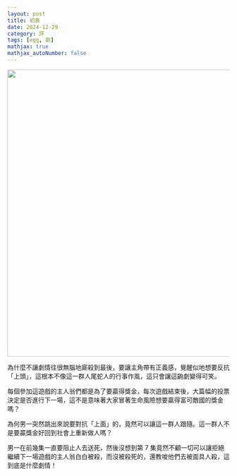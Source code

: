 ```yaml
---
layout: post
title: 初衷
date: 2024-12-29
category: 評
tags: [egg, 劇]
mathjax: true
mathjax_autoNumber: false
---
```


<img src="/blog/assets/images/2024/squid2.jpg" style="width: 650px;"/>

<!--more-->

為什麼不讓劇情往很無腦地廝殺到最後，要讓主角帶有正義感，覺醒似地想要反抗「上頭」，這根本不像這一群人尾蛇人的行事作風，這只會讓這齣劇變得可笑。

每個參加這遊戲的主人翁們都是為了要贏得獎金，每次遊戲結束後，大篇幅的投票決定是否進行下一場，這不是意味著大家冒著生命風險想要贏得富可敵國的獎金嗎？

為何男一突然跳出來說要對抗「上面」的，竟然可以讓這一群人跟隨。這一群人不是要贏獎金好回到社會上重新做人嗎？

男一在前幾集一直要阻止人去送死，然後沒想到第 7 集竟然不顧一切可以讓拒絕繼續下一場遊戲的主人翁白白被殺，而沒被殺死的，還教唆他們去被面具人殺，這到底是什麼劇情！
